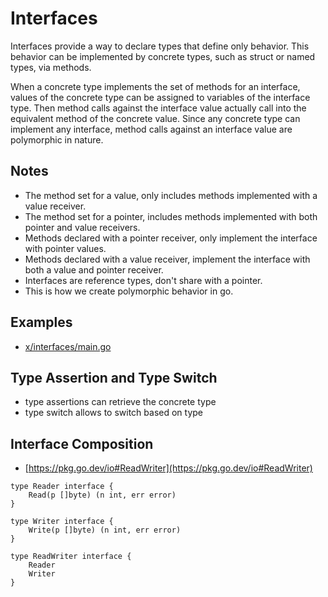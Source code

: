 # Interfaces

Interfaces provide a way to declare types that define only behavior. This
behavior can be implemented by concrete types, such as struct or named types,
via methods.

When a concrete type implements the set of methods for an
interface, values of the concrete type can be assigned to variables of the
interface type. Then method calls against the interface value actually call into
the equivalent method of the concrete value. Since any concrete type can
implement any interface, method calls against an interface value are polymorphic
in nature.

## Notes

* The method set for a value, only includes methods implemented with a value receiver.
* The method set for a pointer, includes methods implemented with both pointer and value receivers.
* Methods declared with a pointer receiver, only implement the interface with pointer values.
* Methods declared with a value receiver, implement the interface with both a value and pointer receiver.
* Interfaces are reference types, don't share with a pointer.
* This is how we create polymorphic behavior in go.

## Examples

* [x/interfaces/main.go](x/interfaces/main.go)

## Type Assertion and Type Switch

* type assertions can retrieve the concrete type
* type switch allows to switch based on type

## Interface Composition

* [https://pkg.go.dev/io#ReadWriter](https://pkg.go.dev/io#ReadWriter)

```
type Reader interface {
    Read(p []byte) (n int, err error)
}

type Writer interface {
    Write(p []byte) (n int, err error)
}

type ReadWriter interface {
    Reader
    Writer
}
```